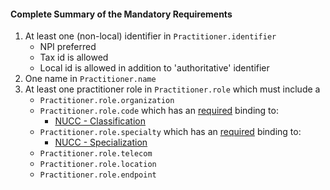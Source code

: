 #### Complete Summary of the Mandatory Requirements

1.  At least one (non-local) identifier in `Practitioner.identifier`
    -   NPI preferred
    -   Tax id is allowed
    -   Local id is allowed in addition to 'authoritative' identifier
1.  One name in `Practitioner.name`
1.  At least one practitioner role in `Practitioner.role`
    which must include a
    -   `Practitioner.role.organization`
    -   `Practitioner.role.code` which has an [required](http://hl7.org/fhir/terminologies.html#required) binding to:
        - [NUCC - Classification]
    -   `Practitioner.role.specialty` which has an [required](http://hl7.org/fhir/terminologies.html#required) binding to:
        - [NUCC - Specialization]
    -   `Practitioner.role.telecom`
    -   `Practitioner.role.location`
    -   `Practitioner.role.endpoint`
    


[NUCC - Classification]: ValueSet-daf-provider-role.html
[NUCC - Specialization]: ValueSet-daf-provider-specialty.html